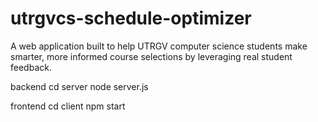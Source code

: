 # utrgvcs-schedule-optimizer
A web application built to help UTRGV computer science students make smarter, more informed course selections by leveraging real student feedback.

backend
cd server
node server.js

frontend
cd client
npm start



